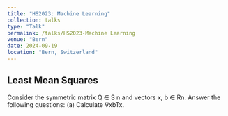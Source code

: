 ```yaml
---
title: "HS2023: Machine Learning"
collection: talks
type: "Talk"
permalink: /talks/HS2023-Machine Learning
venue: "Bern"
date: 2024-09-19
location: "Bern, Switzerland"
---
```


## Least Mean Squares
Consider the symmetric matrix Q ∈ S n and vectors x, b ∈ Rn. 
Answer the following questions:
(a) Calculate ∇xbTx.
